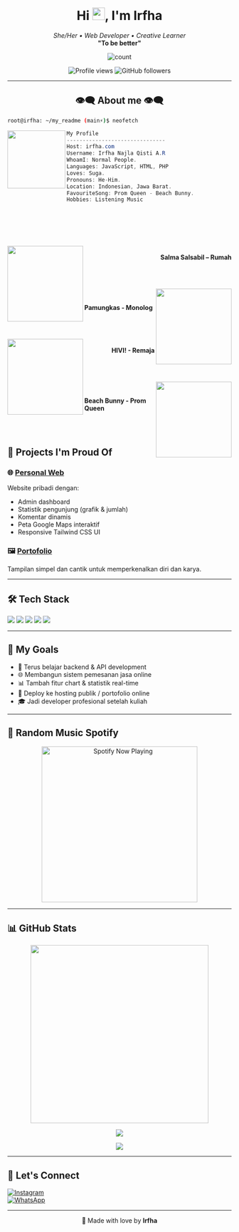 <h1 align="center">Hi <img src="https://media.giphy.com/media/hvRJCLFzcasrR4ia7z/giphy.gif" width="28">, I'm Irfha</h1>
<p align="center">
  <i>She/Her • Web Developer • Creative Learner</i><br>
  <b>"To be better"</b>
</p>

<p align="center">
<img align="center" alt="count" src="https://count.getloli.com/get/@:irfha05?theme=rule34">
</p>

<p align="center">
  <img src="https://komarev.com/ghpvc/?username=irfha05&style=flat-square&color=blue" alt="Profile views" />
  <img src="https://img.shields.io/github/followers/irfha05?label=Followers&style=social" alt="GitHub followers" />
</p>

---

<h2 align="center"> 👁️‍🗨️ About me 👁️‍🗨️ </h2>

```sh
root@irfha: ~/my_readme (main⚡)$ neofetch
```

<img align="left" src="https://avatars.githubusercontent.com/u/193067540?s=400&u=b80a435d70eab1bbd6000cc79a263b9678551d08&v=4" width="130px"/>

```csharp
My Profile
-------------------------------
Host: irfha.com
Username: Irfha Najla Qisti A.R
WhoamI: Normal People.
Languages: JavaScript, HTML, PHP
Loves: Suga.
Pronouns: He-Him.
Location: Indonesian, Jawa Barat.
FavouriteSong: Prom Queen - Beach Bunny.
Hobbies: Listening Music
```

<div>
<br>
<br>
<br>
<br>

<p align="right"><a href = "https://music.youtube.com/watch?v=PRgKQl61U0E?si=04-YC8RZMDudWMX8"><img src = "https://i.ytimg.com/vi/PRgKQl61U0E/maxresdefault.jpg" width = "170" align = "left"/></a><b><br>
Salma Salsabil – Rumah</b></p>
<br>
<br>

<p align="left"><a href = "https://music.youtube.com/watch?v=-mwsPoerFWU?si=zMPr27unL7ouEHB0"><img  src ="https://img.youtube.com/vi/-mwsPoerFWU/sddefault.jpg" width="170" align="right"></a><b><br><br>Pamungkas - Monolog</b></p>

<br>
<br>

<p align="right"><a href="https://music.youtube.com/watch?v=tUJAxxm1y1I?si=EZThJiv4gwtE8k19"><img src="https://i.ytimg.com/vi_webp/tUJAxxm1y1I/maxresdefault.webp" width="170" align="left"></a><b><br>HIVI! - Remaja</b></p>
<br>
<br>

<p align="left"><a href = "https://music.youtube.com/watch?v=dc6SSu5pnHw?si=mQNRIhcaH6NDi0MR"><img  src ="https://i.ytimg.com/vi_webp/dc6SSu5pnHw/maxresdefault.webp" width="170" align="right"></a><b><br><br>
Beach Bunny - Prom Queen</b></p>

<br>
</div>
<br>

## 💼 Projects I'm Proud Of

### 🌐 [Personal Web](https://github.com/irfha05/personal-web)
Website pribadi dengan:
- Admin dashboard
- Statistik pengunjung (grafik & jumlah)
- Komentar dinamis
- Peta Google Maps interaktif
- Responsive Tailwind CSS UI

### 🖼️ [Portofolio](https://github.com/irfha05/portofolio)
Tampilan simpel dan cantik untuk memperkenalkan diri dan karya.

---

## 🛠️ Tech Stack

<p>
  <img src="https://img.shields.io/badge/-HTML5-E34F26?style=for-the-badge&logo=html5&logoColor=white" />
  <img src="https://img.shields.io/badge/-JavaScript-F7DF1E?style=for-the-badge&logo=javascript&logoColor=black" />
  <img src="https://img.shields.io/badge/-PHP-777BB4?style=for-the-badge&logo=php&logoColor=white" />
  <img src="https://img.shields.io/badge/-Tailwind_CSS-38B2AC?style=for-the-badge&logo=tailwind-css&logoColor=white" />
  <img src="https://img.shields.io/badge/-MySQL-4479A1?style=for-the-badge&logo=mysql&logoColor=white" />
</p>

---

## 🎯 My Goals

- 🌱 Terus belajar backend & API development
- 🌐 Membangun sistem pemesanan jasa online
- 📊 Tambah fitur chart & statistik real-time
- 🚀 Deploy ke hosting publik / portofolio online
- 🎓 Jadi developer profesional setelah kuliah

---

## 🎵 Random Music Spotify

<p align="center">
  <a href="https://open.spotify.com" target="_blank"><img src="https://now-playing-on-spotify.vercel.app/api/spotify" alt="Spotify Now Playing" width="350"/></a>
</p>

---

## 📊 GitHub Stats

<p align="center">
  <img src="https://github-readme-stats.vercel.app/api?username=irfha05&show_icons=true&theme=tokyonight" width="400" />
</p>

<p align="center">
  <a href="https://github.com/IqbalzzX"><img src="https://github-readme-streak-stats.herokuapp.com?user=IqbalzzX&theme=tokyonight&hide_border=false&properties=background&border=%239611C5FF" /><a>
</p>

<p align="center">
  <a href="https://github.com/IqbalzzX"><img src="https://github-profile-trophy.vercel.app/?username=IqbalzzX&theme=radical&margin-w=20&no-bg=true&no-frame=false" /><a>
</p>

---

## 🤝 Let's Connect

[![Instagram](https://img.shields.io/badge/@itsnaqis.ar_-E4405F?style=for-the-badge&logo=instagram&logoColor=white)](https://www.instagram.com/itsnaqis.ar)  
[![WhatsApp](https://img.shields.io/badge/WhatsApp-Chat-green?style=for-the-badge&logo=whatsapp&logoColor=white)](https://wa.me/6289524108860)

---

<p align="center">
  💖 Made with love by <b>Irfha</b>
</p>
